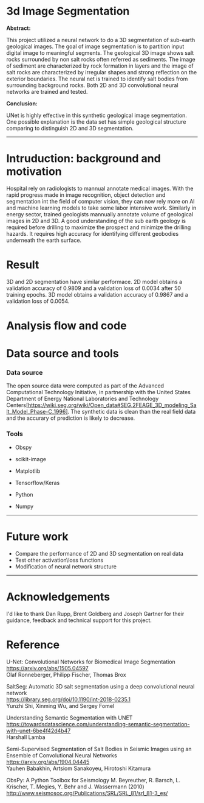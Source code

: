 # 3d Image Segmentation

__Abstract:__

This project utilized a neural network to do a 3D segmentation of sub-earth geological images. The goal of image segmentation is to partition input digital image to meaningful segments. The geological 3D image shows salt rocks surrounded by non salt rocks often referred as sediments. The image of sediment are characterized by rock formation in layers and the image of salt rocks are characterized by irregular shapes and strong reflection on the exterior boundaries. The neural net is trained to identify salt bodies from surrounding background rocks. Both 2D and 3D convolutional neural networks are trained and tested. 

__Conclusion:__

UNet is highly effective in this synthetic geological image segmentation.  One possible explanation is the data set has simple geological structure comparing to distinguish 2D and 3D segmentation. 

---
# Intruduction: background and motivation 
Hospital rely on radiologists to mannual annotate medical images. With the rapid progress made in image recognition, object detection and segmentation int the field of computer vision, they can now rely more on AI and machine learning models to take some labor intensive work. Similarly in energy sector, trained geologists mannually annotate volume of geological images in 2D and 3D. A good understanding of the sub earth geology is required before drilling to maximize the prospect and minimize the drilling hazards. It requires high accuracy for identifying different geobodies underneath the earth surface. 


# Result
3D and 2D segmentation have similar performace. 2D model obtains a validation accuracy of 0.9809 and a validation loss of 0.0034 after 50 training epochs. 3D model obtains a validation accuracy of 0.9867 and a validation loss of 0.0054.


# Analysis flow and code



# Data source and tools

### Data source
The open source data were computed as part of the Advanced Computational Technology Initiative, in partnership with the United States Department of Energy National Laboratories and Technology Centers[https://wiki.seg.org/wiki/Open_data#SEG.2FEAGE_3D_modeling_Salt_Model_Phase-C_1996]. The synthetic data is clean than the real field data and the accurary of prediction is likely to decrease. 

### Tools

- Obspy
- scikit-image
- Matplotlib

- Tensorflow/Keras
- Python
- Numpy

---
# Future work
- Compare the performance of 2D and 3D segmentation on real data 
- Test other activation\loss functions
- Modification of neural network structure

---

# Acknowledgements 
I'd like to thank Dan Rupp, Brent Goldberg and Joseph Gartner for their guidance, feedback and technical support for this project.


# Reference
U-Net: Convolutional Networks for Biomedical Image Segmentation\
https://arxiv.org/abs/1505.04597  
Olaf Ronneberger, Philipp Fischer, Thomas Brox

SaltSeg: Automatic 3D salt segmentation using a deep convolutional neural network\
https://library.seg.org/doi/10.1190/int-2018-0235.1  
Yunzhi Shi, Xinming Wu, and Sergey Fomel

Understanding Semantic Segmentation with UNET\
https://towardsdatascience.com/understanding-semantic-segmentation-with-unet-6be4f42d4b47  
Harshall Lamba

Semi-Supervised Segmentation of Salt Bodies in Seismic Images using an Ensemble of Convolutional Neural Networks\
https://arxiv.org/abs/1904.04445  
Yauhen Babakhin, Artsiom Sanakoyeu, Hirotoshi Kitamura

ObsPy: A Python Toolbox for Seismology
M. Beyreuther, R. Barsch, L. Krischer, T. Megies, Y. Behr and J. Wassermann (2010)
http://www.seismosoc.org/Publications/SRL/SRL_81/srl_81-3_es/






